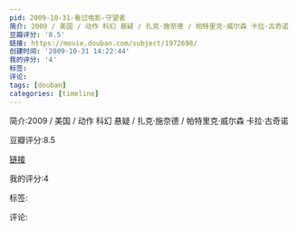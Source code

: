 ```yaml
---
pid: 2009-10-31-看过电影-守望者
简介: 2009 / 美国 / 动作 科幻 悬疑 / 扎克·施奈德 / 帕特里克·威尔森 卡拉·古奇诺
豆瓣评分: '8.5'
链接: https://movie.douban.com/subject/1972698/
创建时间: '2009-10-31 14:22:44'
我的评分: '4'
标签:
评论:
tags: [douban]
categories: [timeline]
---
```

简介:2009 / 美国 / 动作 科幻 悬疑 / 扎克·施奈德 / 帕特里克·威尔森 卡拉·古奇诺

豆瓣评分:8.5

[链接](https://movie.douban.com/subject/1972698/)

我的评分:4

标签:

评论:

